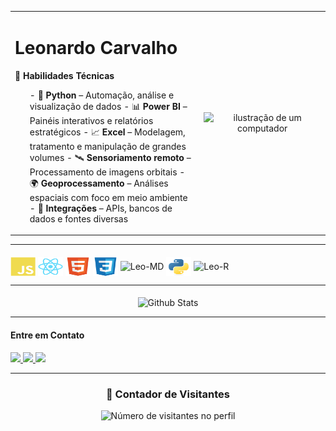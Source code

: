 <!-- Imagem e texto lado a lado -->
<table>
  <tr>
    <td valign="top" width="60%">
      <h1>Leonardo Carvalho</h1>
      <p><strong>🧠 Habilidades Técnicas</strong></p>
      <ul>
        - 🐍 <strong>Python</strong> – Automação, análise e visualização de dados</li>
        - 📊 <strong>Power BI</strong> – Painéis interativos e relatórios estratégicos</li>
        - 📈 <strong>Excel</strong> – Modelagem, tratamento e manipulação de grandes volumes</li>
        - 🛰️ <strong>Sensoriamento remoto</strong> – Processamento de imagens orbitais</li>
        - 🌍 <strong>Geoprocessamento</strong> – Análises espaciais com foco em meio ambiente</li>
        - 🔌 <strong>Integrações</strong> – APIs, bancos de dados e fontes diversas</li>
      </ul>
    </td>
    <td align="center" width="40%">
      <img 
        src="https://raw.githubusercontent.com/MicaelliMedeiros/micaellimedeiros/master/image/computer-illustration.png" 
        alt="ilustração de um computador" 
        width="250"
      />
    </td>
  </tr>
</table>

---

####  
<div style="display: inline_block">
  <img align="center" alt="Leo-Js" height="30" width="40" src="https://raw.githubusercontent.com/devicons/devicon/master/icons/javascript/javascript-plain.svg">
  <img align="center" alt="Leo-React" height="30" width="40" src="https://raw.githubusercontent.com/devicons/devicon/master/icons/react/react-original.svg">
  <img align="center" alt="Leo-HTML" height="30" width="40" src="https://raw.githubusercontent.com/devicons/devicon/master/icons/html5/html5-original.svg">
  <img align="center" alt="Leo-CSS" height="30" width="40" src="https://raw.githubusercontent.com/devicons/devicon/master/icons/css3/css3-original.svg">
  <img align="center" alt="Leo-MD" height="30" width="40" src="https://cdn.jsdelivr.net/gh/devicons/devicon/icons/markdown/markdown-original.svg">
  <img align="center" alt="Leo-Python" height="30" width="40" src="https://raw.githubusercontent.com/devicons/devicon/master/icons/python/python-original.svg">
  <img align="center" alt="Leo-R" height="30" width="40" src="https://cdn.jsdelivr.net/gh/devicons/devicon/icons/rstudio/rstudio-original.svg">
</div>

---

#### 

<div align="center">
  <img src="https://github-readme-stats.vercel.app/api/top-langs/?username=l3omc&theme=dark&hide_border=false&include_all_commits=true&count_private=true&layout=compact" alt="Github Stats" />
  </div>

<!--
<div align = "left">
<a href="https://github.com/l3omc" title="Perfil">
  <img height="180em" src="https://github-readme-stats.vercel.app/api?username=l3omc&theme=dracula&show_icons=true" />
</a>
</div>  -->



---

####  Entre em Contato
<a href="https://instagram.com/leeo.carvalho" target="_blank">
    <img src="https://img.shields.io/badge/-Instagram-%23E4405F?style=for-the-badge&logo=instagram&logoColor=white" target="_blank">
  </a>
  <a href="mailto:leocarva95@gmail.com">
    <img src="https://img.shields.io/badge/-Gmail-%23333?style=for-the-badge&logo=gmail&logoColor=white" target="_blank">
  </a>
  <a href="https://www.linkedin.com/in/leonardo-carvalho-8a1918192" target="_blank">
    <img src="https://img.shields.io/badge/-LinkedIn-%230077B5?style=for-the-badge&logo=linkedin&logoColor=white" target="_blank">
  </a>
</div>

---

<div align="center">
  <h3><b>📍 Contador de Visitantes</b></h3>
  <img src="https://profile-counter.glitch.me/l3omc/count.svg" alt="Número de visitantes no perfil" />
</div>
